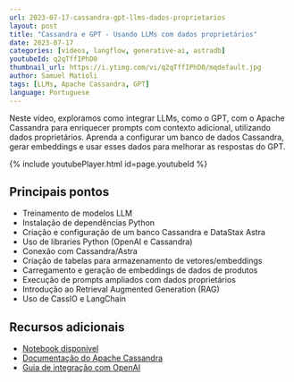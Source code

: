 ```yaml
---
url: 2023-07-17-cassandra-gpt-llms-dados-proprietarios
layout: post
title: "Cassandra e GPT - Usando LLMs com dados proprietários"
date: 2023-07-17
categories: [videos, langflow, generative-ai, astradb]
youtubeId: q2qTffIPhD0
thumbnail_url: https://i.ytimg.com/vi/q2qTffIPhD0/mqdefault.jpg
author: Samuel Matioli
tags: [LLMs, Apache Cassandra, GPT]
language: Portuguese
---
```


Neste vídeo, exploramos como integrar LLMs, como o GPT, com o Apache Cassandra para enriquecer prompts com contexto adicional, utilizando dados proprietários. Aprenda a configurar um banco de dados Cassandra, gerar embeddings e usar esses dados para melhorar as respostas do GPT.

{% include youtubePlayer.html id=page.youtubeId  %}

## Principais pontos

- Treinamento de modelos LLM
- Instalação de dependências Python
- Criação e configuração de um banco Cassandra e DataStax Astra
- Uso de libraries Python (OpenAI e Cassandra)
- Conexão com Cassandra/Astra
- Criação de tabelas para armazenamento de vetores/embeddings
- Carregamento e geração de embeddings de dados de produtos
- Execução de prompts ampliados com dados proprietários
- Introdução ao Retrieval Augmented Generation (RAG)
- Uso de CassIO e LangChain

## Recursos adicionais

- [Notebook disponível](https://github.com/smatioli/astra-langchain/blob/main/ex1-Vector%20Explained.ipynb)
- [Documentação do Apache Cassandra](https://cassandra.apache.org/doc/latest/)
- [Guia de integração com OpenAI](https://beta.openai.com/docs/)